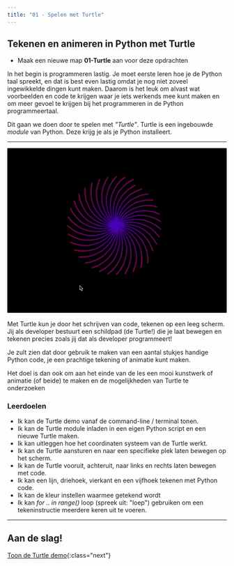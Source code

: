 ```yaml
---
title: "01 - Spelen met Turtle"
---
```


## Tekenen en animeren in Python met Turtle

* Maak een nieuwe map **01-Turtle** aan voor deze opdrachten

In het begin is programmeren lastig. Je moet eerste leren hoe je de Python taal spreekt, en dat is best even lastig omdat je nog niet zoveel ingewikkelde dingen kunt maken. Daarom is het leuk om alvast wat voorbeelden en code te krijgen waar je iets werkends mee kunt maken en om meer gevoel te krijgen bij het programmeren in de Python programmeertaal. 

Dit gaan we doen door te spelen met *"Turtle"*. Turtle is een ingebouwde *module* van Python. Deze krijg je als je Python installeert.

---

![Voorbeeld](turtle-anim.gif)

Met Turtle kun je door het schrijven van code, tekenen op een leeg scherm. Jij als developer bestuurt een schildpad (de Turtle!) die je laat bewegen en tekenen precies zoals jij dat als developer programmeert!

Je zult zien dat door gebruik te maken van een aantal stukjes handige Python code, je een prachtige tekening of animatie kunt maken.

Het doel is dan ook om aan het einde van de les een mooi kunstwerk of animatie (of beide) te maken en de mogelijkheden van Turtle te onderzoeken 

### Leerdoelen
* Ik kan de Turtle demo vanaf de command-line / terminal tonen.
* Ik kan de Turtle module inladen in een eigen Python script en een nieuwe Turtle maken.
* Ik kan uitleggen hoe het coordinaten systeem van de Turtle werkt.
* Ik kan de Turtle aansturen en naar een specifieke plek laten bewegen op het scherm.
* Ik kan de Turtle vooruit, achteruit, naar links en rechts laten bewegen met code.
* Ik kan een lijn, driehoek, vierkant en een vijfhoek tekenen met Python code.
* Ik kan de kleur instellen waarmee getekend wordt
* Ik kan *for .. in range()* loop (spreek uit: "loep") gebruiken om een tekeninstructie meerdere keren uit te voeren.

---

## Aan de slag!
[Toon de Turtle demo](01-start-demo/index.md){:class="next"}


